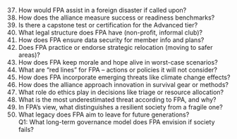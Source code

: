 37. How would FPA assist in a foreign disaster if called upon?  
38. How does the alliance measure success or readiness benchmarks?  
39. Is there a capstone test or certification for the Advanced tier?  
40. What legal structure does FPA have (non-profit, informal club)?  
41. How does FPA ensure data security for member info and plans?  
42. Does FPA practice or endorse strategic relocation (moving to safer areas)?  
43. How does FPA keep morale and hope alive in worst-case scenarios?  
44. What are “red lines” for FPA – actions or policies it will not consider?  
45. How does FPA incorporate emerging threats like climate change effects?  
46. How does the alliance approach innovation in survival gear or methods?  
47. What role do ethics play in decisions like triage or resource allocation?  
48. What is the most underestimated threat according to FPA, and why?  
49. In FPA’s view, what distinguishes a resilient society from a fragile one?  
50. What legacy does FPA aim to leave for future generations?  
Q1: What long-term governance model does FPA envision if society fails?